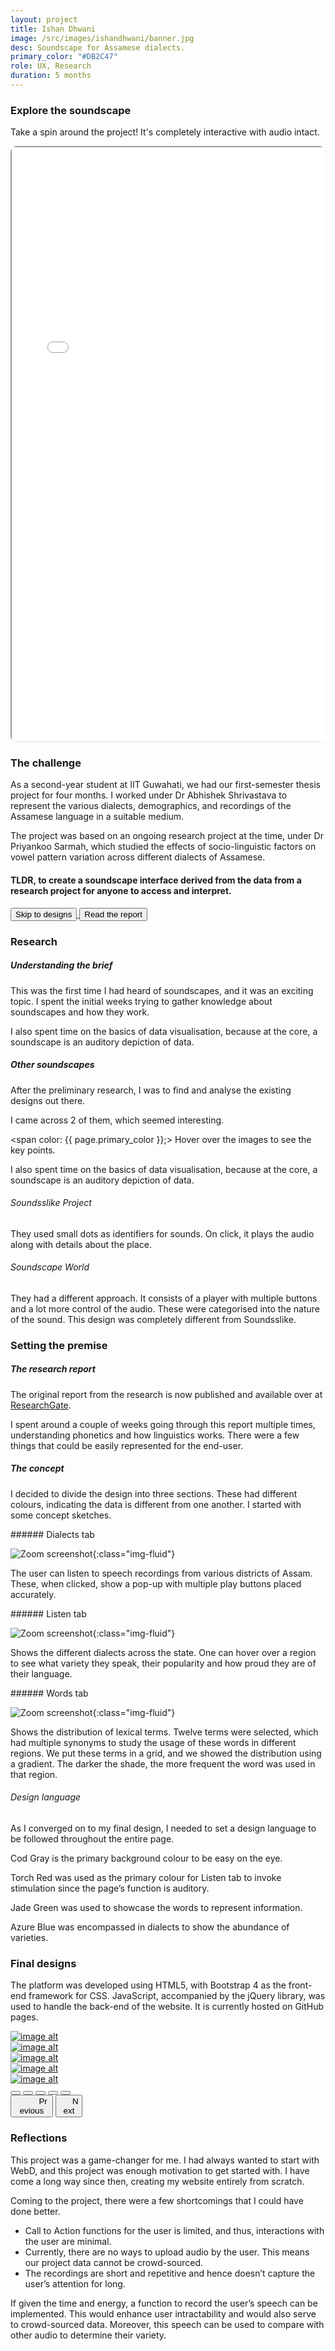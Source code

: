 ```yaml
---
layout: project
title: Ishan Dhwani
image: /src/images/ishandhwani/banner.jpg
desc: Soundscape for Assamese dialects.
primary_color: "#DB2C47"
role: UX, Research
duration: 5 months
---
```


### Explore the soundscape

Take a spin around the project! It's completely interactive with audio intact.

<div class="container-fluid ishan-iframe mt-5" style="border-radius:10px;overflow: hidden;">
<iframe src="/works/IshanDhvani/iframe.html" width="100%" height="950px" allowfullscreen></iframe>
</div>

<div class="mt-5"></div>

### The challenge

As a second-year student at IIT Guwahati, we had our first-semester thesis project for four months. I worked under Dr Abhishek Shrivastava to represent the various dialects, demographics, and recordings of the Assamese language in a suitable medium.

The project was based on an ongoing research project at the time, under Dr Priyankoo Sarmah, which studied the effects of socio-linguistic factors on vowel pattern variation across different dialects of Assamese.

<div class="mt-2"></div>

#### TLDR, to create a soundscape interface derived from the data from a research project for anyone to access and interpret.

<p class="text-center">
  <a href="works/ishan/#final-designs">
    <button class="btn mt-3 btn-ishan">Skip to designs</button>
  </a>
  <a href="src/2020_STP_RohitRamachandran_v1_0.pdf">
    <button class="btn mt-3 btn-ishan">Read the report</button>
  </a>
</p>

<div class="mt-5"></div>

### Research

##### Understanding the brief
This was the first time I had heard of soundscapes, and it was an exciting topic. I spent the initial weeks trying to gather knowledge about soundscapes and how they work.

I also spent time on the basics of data visualisation, because at the core, a soundscape is an auditory depiction of data.

##### Other soundscapes
After the preliminary research, I was to find and analyse the existing designs out there.

I came across 2 of them, which seemed interesting.

<span color: {{ page.primary_color }};> Hover over the images to see the key points. </span>

I also spent time on the basics of data visualisation, because at the core, a soundscape is an auditory depiction of data.

###### Soundsslike Project
They used small dots as identifiers for sounds. On click, it plays the audio along with details about the place.

###### Soundscape World
They had a different approach. It consists of a player with multiple buttons and a lot more control of the audio. These were categorised into the nature of the sound. This design was completely different from Soundsslike.

<div class="mt-5"></div>

### Setting the premise

##### The research report

The original report from the research is now published and available over at [ResearchGate](https://www.researchgate.net/publication/293544030_A_Sociolinguistic_study_of_Lexical_variation_in_Assamese).

I spent around a couple of weeks going through this report multiple times, understanding phonetics and how linguistics works. There were a few things that could be easily represented for the end-user.

##### The concept

I decided to divide the design into three sections. These had different colours, indicating the data is different from one another. I started with some concept sketches.

<div class="mt-4"></div>
###### Dialects tab

![Zoom screenshot](/src/images/ishandhwani/dialects.jpg){:class="img-fluid"}

The user can listen to speech recordings from various districts of Assam. These, when clicked, show a pop-up with multiple play buttons placed accurately.

<div class="mt-4"></div>
###### Listen tab

![Zoom screenshot](/src/images/ishandhwani/listen.jpg){:class="img-fluid"}

Shows the different dialects across the state. One can hover over a region to see what variety they speak, their popularity and how proud they are of their language.

<div class="mt-4"></div>
###### Words tab

![Zoom screenshot](/src/images/ishandhwani/words.jpg){:class="img-fluid"}

Shows the distribution of lexical terms. Twelve terms were selected, which had multiple synonyms to study the usage of these words in different regions. We put these terms in a grid, and we showed the distribution using a gradient. The darker the shade, the more frequent the word was used in that region.

<div class="mt-4"></div>

###### Design language

As I converged on to my final design, I needed to set a design language to be followed throughout the entire page.

Cod Gray is the primary background colour to be easy on the eye.

Torch Red was used as the primary colour for Listen tab to invoke stimulation since the page’s function is auditory.

Jade Green was used to showcase the words to represent information.

Azure Blue was encompassed in dialects to show the abundance of varieties.

<div class="mt-5"></div>

### Final designs
The platform was developed using HTML5, with Bootstrap 4 as the front-end framework for CSS. JavaScript, accompanied by the jQuery library, was used to handle the back-end of the website. It is currently hosted on GitHub pages.

<!--Carousel Wrapper-->
<div id="final-wireframes" class="carousel slide mt-5" data-ride="carousel">

<!--Slides-->
<div class="carousel-inner">
<div class="carousel-item active">
    <a class="venobox" data-gall="gallery1" href="src/images/ishandhwani/Screen1.jpg"><img loading="lazy" class="d-block w-100" src="src/images/ishandhwani/Screen1.jpg" alt="image alt"/></a>
</div>
<div class="carousel-item">
    <a class="venobox" data-gall="gallery1" href="src/images/ishandhwani/Screen2.jpg"><img loading="lazy" class="d-block w-100" src="src/images/ishandhwani/Screen2.jpg" alt="image alt"/></a>
</div>
<div class="carousel-item">
    <a class="venobox" data-gall="gallery1" href="src/images/ishandhwani/Screen3.jpg"><img loading="lazy" class="d-block w-100" src="src/images/ishandhwani/Screen3.jpg" alt="image alt"/></a>
</div>
<div class="carousel-item">
    <a class="venobox" data-gall="gallery1" href="src/images/ishandhwani/Screen4.jpg"><img loading="lazy" class="d-block w-100" src="src/images/ishandhwani/Screen4.jpg" alt="image alt"/></a>
</div>
<div class="carousel-item">
    <a class="venobox" data-gall="gallery1" href="src/images/ishandhwani/Screen5.jpg"><img loading="lazy" class="d-block w-100" src="src/images/ishandhwani/Screen5.jpg" alt="image alt"/></a>
</div>
</div>
<!--Slides-->

<!--Indicators-->
<div class="carousel-indicators">
<button type="button" data-bs-target="#final-wireframes" data-bs-slide-to="0" class="active" aria-current="true" aria-label="Slide 1"></button>
<button type="button" data-bs-target="#final-wireframes" data-bs-slide-to="1" aria-label="Slide 2"></button>
<button type="button" data-bs-target="#final-wireframes" data-bs-slide-to="2" aria-label="Slide 3"></button>
<button type="button" data-bs-target="#final-wireframes" data-bs-slide-to="3" aria-label="Slide 4"></button>
<button type="button" data-bs-target="#final-wireframes" data-bs-slide-to="4" aria-label="Slide 5"></button>
</div>
<!--/.Indicators-->

<!--Controls-->
<button class="carousel-control-prev" type="button" data-bs-target="#final-wireframes" data-bs-slide="prev">
<span class="carousel-control-prev-icon" style="margin-right: 70%;" aria-hidden="true"></span>
<span class="visually-hidden">Previous</span>
</button>
<button class="carousel-control-next" type="button" data-bs-target="#final-wireframes" data-bs-slide="next">
<span class="carousel-control-next-icon" style="margin-left: 70%;" aria-hidden="true"></span>
<span class="visually-hidden">Next</span>
</button>
<!--/.Controls-->

</div>
<!--/.Carousel Wrapper-->

### Reflections
This project was a game-changer for me. I had always wanted to start with WebD, and this project was enough motivation to get started with. I have come a long way since then, creating my website entirely from scratch.

Coming to the project, there were a few shortcomings that I could have done better.

- Call to Action functions for the user is limited, and thus, interactions with the user are minimal.
- Currently, there are no ways to upload audio by the user. This means our project data cannot be crowd-sourced.
- The recordings are short and repetitive and hence doesn’t capture the user’s attention for long.

If given the time and energy, a function to record the user’s speech can be implemented. This would enhance user intractability and would also serve to crowd-sourced data. Moreover, this speech can be used to compare with other audio to determine their variety.

<div class="mt-5"></div>